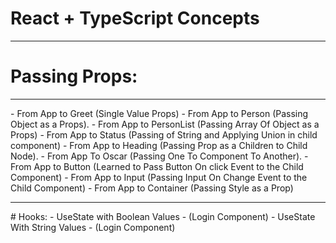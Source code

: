  <h1>React + TypeScript Concepts</h1>
<hr />

# Passing Props: 
<hr />
 - From App to Greet (Single Value Props)
 - From App to Person (Passing Object as a Props).
 - From App to PersonList (Passing Array Of Object as a Props)
 - From App to Status (Passing of String and Applying Union in child component)
 - From App to Heading (Passing Prop as a Children to Child Node).
 - From App To Oscar (Passing One To Component To Another).
 - From App to Button (Learned to Pass Button On click Event to the Child Component)
 - From App to Input (Passing Input On Change Event to the Child Component)
 - From App to Container (Passing Style as a Prop)


<hr/>
# Hooks:
 - UseState with Boolean Values - (Login Component)
 - UseState With String Values - (Login Component)
